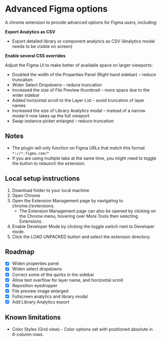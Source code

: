 # Advanced Figma options

A chrome extension to provide advanced options for Figma users, including:

**Export Analytics as CSV**
* Export detailed library or component analytics as CSV (Analytics modal needs to be visible on screen)

**Enable several CSS overrides**

Adjust the Figma UI to make better of available space on larger viewports:
* Doubled the width of the Properties Panel (Right hand sidebar) – reduce truncation
* Wider Select Dropdowns – reduce truncation
* Increased the size of File Preview thumbnail – more space due to the wider sidebar
* Added horizontal scroll to the Layer List – avoid truncation of layer names
* Increased the size of Library Analytics modal – instead of a narrow modal it now takes up the full viewport
* Swap instance picker enlarged – reduce truncation

## Notes
* The plugin will only function on Figma URLs that match this format `*://*.figma.com/*`
* If you are using multiple tabs at the same time, you might need to toggle the button to relaunch the extension.

## Local setup instructions
1. Download folder to your local machine
2. Open Chrome
3. Open the Extension Management page by navigating to chrome://extensions.
   - The Extension Management page can also be opened by clicking on the Chrome menu, hovering over More Tools then selecting Extensions.
4. Enable Developer Mode by clicking the toggle switch next to Developer mode.
5. Click the LOAD UNPACKED button and select the extension directory.

## Roadmap
- [x] Widen properties panel
- [x] Widen select dropdowns
- [x] Correct some of the quirks in the sidebar
- [x] Allow text overflow for layer name, and horizontal scroll
- [x] Reposition eyedropper
- [x] File preview image enlarged
- [x] Fullscreen analytics and library modal
- [x] Add Library Analytics export

## Known limitations
* Color Styles (Grid view) - Color options set with positioned absolute in 6-column rows.
